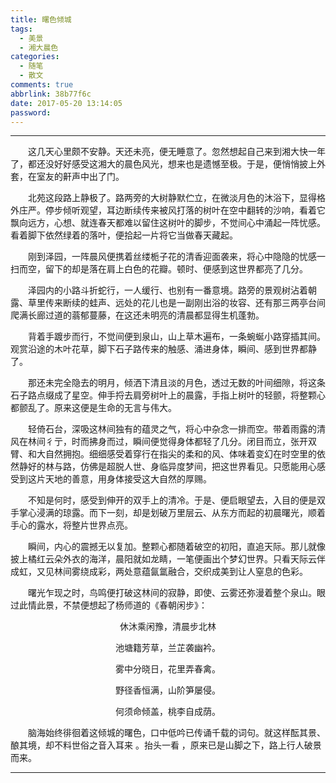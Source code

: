 ```yaml
---
title: 曙色倾城
tags:
  - 美景
  - 湘大晨色
categories:
  - 随笔
  - 散文
comments: true
abbrlink: 38b77f6c
date: 2017-05-20 13:14:05
password:
---
```


---

<p style="text-indent:2em">这几天心里颇不安静。天还未亮，便无睡意了。忽然想起自己来到湘大快一年了，都还没好好感受这湘大的晨色风光，想来也是遗憾至极。于是，便悄悄披上外套，在室友的鼾声中出了门。</p>

<p style="text-indent:2em">北苑这段路上静极了。路两旁的大树静默伫立，在微淡月色的沐浴下，显得格外庄严。停步倾听观望，耳边断续传来被风打落的树叶在空中翻转的沙响，看着它飘向远方，心想、就连春天都难以留住这树叶的脚步，不觉间心中涌起一阵忧感。看着脚下依然绿着的落叶，便拾起一片将它当做春天藏起。</p>

<p style="text-indent:2em">刚到泽园，一阵晨风便携着丝缕栀子花的清香迎面袭来，将心中隐隐的忧感一扫而空，留下的却是落在肩上白色的花瓣。顿时、便感到这世界都亮了几分。</p>

<p style="text-indent:2em">泽园内的小路斗折蛇行，一人缓行、也别有一番意境。路旁的景观树沾着朝露、草里传来断续的蛙声、远处的花儿也是一副刚出浴的妆容、还有那三两亭台间爬满长廊过道的蓊郁蔓藤，在这还未明亮的清晨都显得生机蓬勃。</p>

<p style="text-indent:2em">背着手踱步而行，不觉间便到泉山，山上草木遍布，一条蜿蜒小路穿插其间。观赏沿途的木叶花草，脚下石子路传来的触感、涌进身体，瞬间、感到世界都静了。</p>

<p style="text-indent:2em">那还未完全隐去的明月，倾洒下清且淡的月色，透过无数的叶间细隙，将这条石子路点缀成了星空。伸手捋去肩旁树叶上的晨露，手指上树叶的轻颤，将整颗心都颤乱了。原来这便是生命的无言与伟大。</p>

<p style="text-indent:2em">轻倚石台，深吸这林间独有的蕴灵之气，将心中杂念一排而空。带着雨露的清风在林间彳亍，时而拂身而过，瞬间便觉得身体都轻了几分。闭目而立，张开双臂、和大自然拥抱。细细感受着穿行在指尖的柔和的风、体味着变幻在时空里的依然静好的林与路，仿佛是超脱人世、身临异度梦间，把这世界看见。只愿能用心感受到这片天地的善意，用身体接受这大自然的厚赐。</p>

<p style="text-indent:2em">不知是何时，感受到伸开的双手上的清冷。于是、便启眼望去，入目的便是双手掌心浸满的琼露。而下一刻，却是划破万里层云、从东方而起的初晨曙光，顺着手心的露水，将整片世界点亮。</p>

<p style="text-indent:2em">瞬间，内心的震撼无以复加。整颗心都随着破空的初阳，直追天际。那儿就像披上橘红云朵外衣的海洋，晨阳就如龙睛，一笔便画出个梦幻世界。只看天际云伴成虹，又见林间雾绕成彩，两处意蕴氤氲融合，交织成美到让人窒息的色彩。</p>

<p style="text-indent:2em">曙光乍现之时，鸟鸣便打破这林间的寂静，即使、云雾还弥漫着整个泉山。眼过此情此景，不禁便想起了杨师道的《春朝闲步》：</p>

<p style="text-align:center">休沐乘闲豫，清晨步北林</p>

<p style="text-align:center">池塘籍芳草，兰芷袭幽衿。</p>

<p style="text-align:center">雾中分晓日，花里弄春禽。</p>

<p style="text-align:center">野径香恒满，山阶笋屡侵。</p>

<p style="text-align:center">何须命倾盖，桃李自成荫。</p>

<p style="text-indent:2em">脑海始终徘徊着这倾城的曙色，口中低吟已传诵千载的词句。就这样酝其景、酿其境，却不料世俗之音入耳来 。抬头一看 ，原来已是山脚之下，路上行人破景而来。</p>

---

